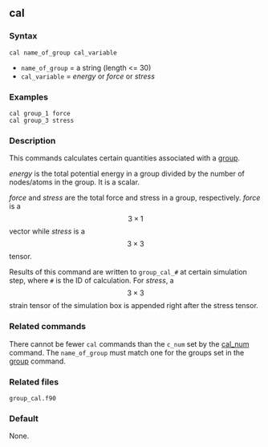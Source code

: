 ## cal

### Syntax

	cal name_of_group cal_variable

* `name_of_group` = a string (length <= 30)
* `cal_variable` = _energy_ or _force_ or _stress_

### Examples

	cal group_1 force
	cal group_3 stress

### Description

This commands calculates certain quantities associated with a [group](group.md).

_energy_ is the total potential energy in a group divided by the number of nodes/atoms in the group. It is a scalar.

_force_ and _stress_ are the total force and stress in a group, respectively. _force_ is a $$3\times 1$$ vector while _stress_ is a $$3\times 3$$ tensor.

Results of this command are written to `group_cal_#` at certain simulation step, where `#` is the ID of calculation. For _stress_, a $$3\times 3$$ strain tensor of the simulation box is appended right after the stress tensor.

### Related commands

There cannot be fewer `cal` commands than the `c_num` set by the [cal_num](cal_num.md) command. The `name_of_group` must match one for the groups set in the [group](group.md) command.

### Related files

`group_cal.f90`

### Default

None.